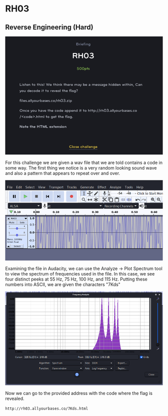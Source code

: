 # RH03
## Reverse Engineering (Hard)

![RH03](RH03.png)

For this challenge we are given a wav file that we are told contains a code in some way. The first thing we notice is a very random looking sound wave and also a pattern that appears to repeat over and over.

![RH03](RH03_1.png)

Examining the file in Audacity, we can use the Analyze -> Plot Spectrum tool to view the spectrum of frequencies used in the file. In this case, we see four distinct peeks at 55 Hz, 75 Hz, 100 Hz, and 115 Hz. Putting these numbers into ASCII, we are given the characters "7Kds"
 
![RH03](RH03_2.png)

Now we can go to the provided address with the code where the flag is revealed.

`http://rh03.allyourbases.co/7Kds.html`
